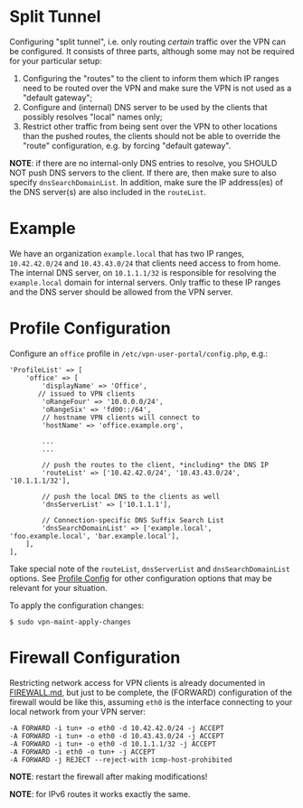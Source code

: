 # Split Tunnel

Configuring "split tunnel", i.e. only routing _certain_ traffic over the VPN 
can be configured. It consists of three parts, although some may not be 
required for your particular setup:

1. Configuring the "routes" to the client to inform them which IP ranges need 
   to be routed over the VPN and make sure the VPN is not used as a "default 
   gateway";
2. Configure and (internal) DNS server to be used by the clients that possibly
   resolves "local" names only;
3. Restrict other traffic from being sent over the VPN to other locations than
   the pushed routes, the clients should not be able to override the "route" 
   configuration, e.g. by forcing "default gateway".

**NOTE**: if there are no internal-only DNS entries to resolve, you SHOULD NOT 
push DNS servers to the client. If there are, then make sure to also specify 
`dnsSearchDomainList`. In addition, make sure the IP address(es) of the DNS 
server(s) are also included in the `routeList`.

# Example

We have an organization `example.local` that has two IP ranges, `10.42.42.0/24` 
and `10.43.43.0/24` that clients need access to from home. The internal DNS 
server, on `10.1.1.1/32` is responsible for resolving the `example.local` 
domain for internal servers. Only traffic to these IP ranges and the DNS server
should be allowed from the VPN server.

# Profile Configuration

Configure an `office` profile in `/etc/vpn-user-portal/config.php`, e.g.:

```
'ProfileList' => [
    'office' => [
        'displayName' => 'Office',
       // issued to VPN clients
        'oRangeFour' => '10.0.0.0/24',
        'oRangeSix' => 'fd00::/64',
        // hostname VPN clients will connect to
        'hostName' => 'office.example.org',

        ...
        ...

        // push the routes to the client, *including* the DNS IP
        'routeList' => ['10.42.42.0/24', '10.43.43.0/24', '10.1.1.1/32'],

        // push the local DNS to the clients as well
        'dnsServerList' => ['10.1.1.1'],
        
        // Connection-specific DNS Suffix Search List
        'dnsSearchDomainList' => ['example.local', 'foo.example.local', 'bar.example.local'],
    ],
],
```

Take special note of the `routeList`, `dnsServerList` and `dnsSearchDomainList` 
options. See [Profile Config](PROFILE_CONFIG.md) for other configuration 
options that may be relevant for your situation.

To apply the configuration changes:

```
$ sudo vpn-maint-apply-changes
```

# Firewall Configuration

Restricting network access for VPN clients is already documented in 
[FIREWALL.md](FIREWALL.md#reject-forwarding-traffic), but just to be complete,
the (FORWARD) configuration of the firewall would be like this, assuming `eth0` 
is the interface connecting to your local network from your VPN server:

```
-A FORWARD -i tun+ -o eth0 -d 10.42.42.0/24 -j ACCEPT
-A FORWARD -i tun+ -o eth0 -d 10.43.43.0/24 -j ACCEPT
-A FORWARD -i tun+ -o eth0 -d 10.1.1.1/32 -j ACCEPT
-A FORWARD -i eth0 -o tun+ -j ACCEPT
-A FORWARD -j REJECT --reject-with icmp-host-prohibited
```

**NOTE**: restart the firewall after making modifications!

**NOTE**: for IPv6 routes it works exactly the same.
